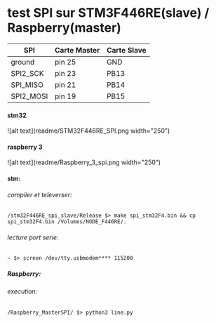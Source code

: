 # test SPI sur STM3F446RE(slave) / Raspberry(master)

SPI | Carte Master | Carte Slave | 
| --- | --- | --- |
ground | pin 25 | GND
SPI2_SCK | pin 23	|	PB13
SPI_MISO | pin 21 | PB14
SPI2_MOSI| pin 19 | PB15

#### stm32
![alt text](readme/STM32F446RE_SPI.png width="250")

#### raspberry 3
![alt text](readme/Raspberry_3_spi.png width="250")

####  stm:
###### compiler et televerser: 
    /stm32F446RE_spi_slave/Release $> make spi_stm32F4.bin && cp spi_stm32F4.bin /Volumes/NODE_F446RE/.
###### lecture port serie:
    ~ $> screen /dev/tty.usbmodem**** 115200

##### Raspberry:
<!-- ###### compilation: -->
   <!-- /Raspberry_MasterSPI/ $> gcc -o spi_write spi_master_write.c -->
###### execution:
<!-- /Raspberry_MasterSPI/ $> ./spi_write /dev/spidev0.1 100000 -->
    /Raspberry_MasterSPI/ $> python3 line.py

